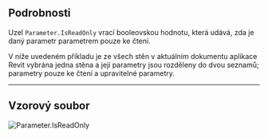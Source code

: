 ## Podrobnosti
Uzel `Parameter.IsReadOnly` vrací booleovskou hodnotu, která udává, zda je daný parametr parametrem pouze ke čtení.

V níže uvedeném příkladu je ze všech stěn v aktuálním dokumentu aplikace Revit vybrána jedna stěna a její parametry jsou rozděleny do dvou seznamů; parametry pouze ke čtení a upravitelné parametry.
___
## Vzorový soubor

![Parameter.IsReadOnly](./Revit.Elements.Parameter.IsReadOnly_img.jpg)
